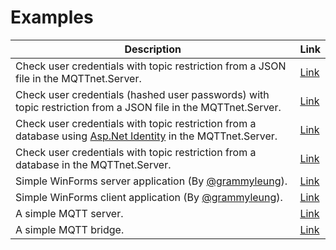 # Examples

|Description|Link|
|-|-|
|Check user credentials with topic restriction from a JSON file in the MQTTnet.Server.|[Link](https://github.com/SeppPenner/NetCoreMQTTExampleJsonConfig)|
|Check user credentials (hashed user passwords) with topic restriction from a JSON file in the MQTTnet.Server.|[Link](https://github.com/SeppPenner/NetCoreMQTTExampleJsonConfigHashedPasswords)|
|Check user credentials with topic restriction from a database using [Asp.Net Identity](https://docs.microsoft.com/en-US/aspnet/identity/overview/getting-started/introduction-to-aspnet-identity) in the MQTTnet.Server.|[Link](https://github.com/SeppPenner/NetCoreMQTTExampleIdentityConfig)|
|Check user credentials with topic restriction from a database in the MQTTnet.Server.|[Link](https://github.com/SeppPenner/NetCoreMQTTExampleDapperConfig)|
|Simple WinForms server application (By [@grammyleung](https://github.com/grammyleung)).|[Link](https://github.com/SeppPenner/MQTTnet.TestApp.SimpleServer)|
|Simple WinForms client application (By [@grammyleung](https://github.com/grammyleung)).|[Link](https://github.com/SeppPenner/MQTTnet.TestApp.WinForm)|
|A simple MQTT server.|[Link](https://github.com/SeppPenner/SimpleMqttServer)|
|A simple MQTT bridge.|[Link](https://github.com/SeppPenner/MqttBridge)|